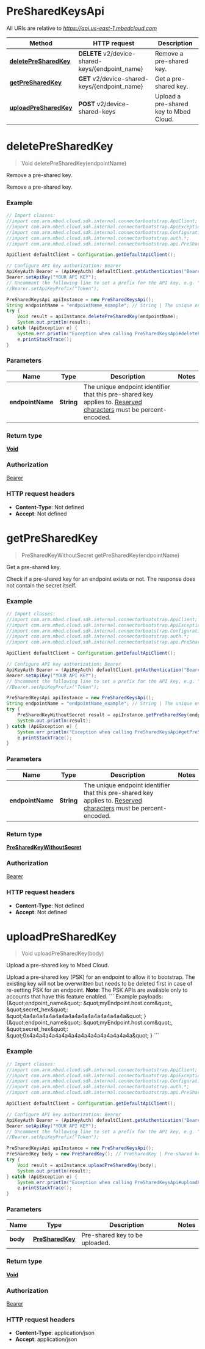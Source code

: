 # PreSharedKeysApi

All URIs are relative to *https://api.us-east-1.mbedcloud.com*

Method | HTTP request | Description
------------- | ------------- | -------------
[**deletePreSharedKey**](PreSharedKeysApi.md#deletePreSharedKey) | **DELETE** v2/device-shared-keys/{endpoint_name} | Remove a pre-shared key.
[**getPreSharedKey**](PreSharedKeysApi.md#getPreSharedKey) | **GET** v2/device-shared-keys/{endpoint_name} | Get a pre-shared key.
[**uploadPreSharedKey**](PreSharedKeysApi.md#uploadPreSharedKey) | **POST** v2/device-shared-keys | Upload a pre-shared key to Mbed Cloud.


<a name="deletePreSharedKey"></a>
# **deletePreSharedKey**
> Void deletePreSharedKey(endpointName)

Remove a pre-shared key.

Remove a pre-shared key.

### Example
```java
// Import classes:
//import com.arm.mbed.cloud.sdk.internal.connectorbootstrap.ApiClient;
//import com.arm.mbed.cloud.sdk.internal.connectorbootstrap.ApiException;
//import com.arm.mbed.cloud.sdk.internal.connectorbootstrap.Configuration;
//import com.arm.mbed.cloud.sdk.internal.connectorbootstrap.auth.*;
//import com.arm.mbed.cloud.sdk.internal.connectorbootstrap.api.PreSharedKeysApi;

ApiClient defaultClient = Configuration.getDefaultApiClient();

// Configure API key authorization: Bearer
ApiKeyAuth Bearer = (ApiKeyAuth) defaultClient.getAuthentication("Bearer");
Bearer.setApiKey("YOUR API KEY");
// Uncomment the following line to set a prefix for the API key, e.g. "Token" (defaults to null)
//Bearer.setApiKeyPrefix("Token");

PreSharedKeysApi apiInstance = new PreSharedKeysApi();
String endpointName = "endpointName_example"; // String | The unique endpoint identifier that this pre-shared key applies to. [Reserved characters](https://en.wikipedia.org/wiki/Percent-encoding#Percent-encoding_reserved_characters) must be percent-encoded.
try {
    Void result = apiInstance.deletePreSharedKey(endpointName);
    System.out.println(result);
} catch (ApiException e) {
    System.err.println("Exception when calling PreSharedKeysApi#deletePreSharedKey");
    e.printStackTrace();
}
```

### Parameters

Name | Type | Description  | Notes
------------- | ------------- | ------------- | -------------
 **endpointName** | **String**| The unique endpoint identifier that this pre-shared key applies to. [Reserved characters](https://en.wikipedia.org/wiki/Percent-encoding#Percent-encoding_reserved_characters) must be percent-encoded. |

### Return type

[**Void**](.md)

### Authorization

[Bearer](../README.md#Bearer)

### HTTP request headers

 - **Content-Type**: Not defined
 - **Accept**: Not defined

<a name="getPreSharedKey"></a>
# **getPreSharedKey**
> PreSharedKeyWithoutSecret getPreSharedKey(endpointName)

Get a pre-shared key.

Check if a pre-shared key for an endpoint exists or not. The response does not contain the secret itself. 

### Example
```java
// Import classes:
//import com.arm.mbed.cloud.sdk.internal.connectorbootstrap.ApiClient;
//import com.arm.mbed.cloud.sdk.internal.connectorbootstrap.ApiException;
//import com.arm.mbed.cloud.sdk.internal.connectorbootstrap.Configuration;
//import com.arm.mbed.cloud.sdk.internal.connectorbootstrap.auth.*;
//import com.arm.mbed.cloud.sdk.internal.connectorbootstrap.api.PreSharedKeysApi;

ApiClient defaultClient = Configuration.getDefaultApiClient();

// Configure API key authorization: Bearer
ApiKeyAuth Bearer = (ApiKeyAuth) defaultClient.getAuthentication("Bearer");
Bearer.setApiKey("YOUR API KEY");
// Uncomment the following line to set a prefix for the API key, e.g. "Token" (defaults to null)
//Bearer.setApiKeyPrefix("Token");

PreSharedKeysApi apiInstance = new PreSharedKeysApi();
String endpointName = "endpointName_example"; // String | The unique endpoint identifier that this pre-shared key applies to. [Reserved characters](https://en.wikipedia.org/wiki/Percent-encoding#Percent-encoding_reserved_characters) must be percent-encoded.
try {
    PreSharedKeyWithoutSecret result = apiInstance.getPreSharedKey(endpointName);
    System.out.println(result);
} catch (ApiException e) {
    System.err.println("Exception when calling PreSharedKeysApi#getPreSharedKey");
    e.printStackTrace();
}
```

### Parameters

Name | Type | Description  | Notes
------------- | ------------- | ------------- | -------------
 **endpointName** | **String**| The unique endpoint identifier that this pre-shared key applies to. [Reserved characters](https://en.wikipedia.org/wiki/Percent-encoding#Percent-encoding_reserved_characters) must be percent-encoded. |

### Return type

[**PreSharedKeyWithoutSecret**](PreSharedKeyWithoutSecret.md)

### Authorization

[Bearer](../README.md#Bearer)

### HTTP request headers

 - **Content-Type**: Not defined
 - **Accept**: Not defined

<a name="uploadPreSharedKey"></a>
# **uploadPreSharedKey**
> Void uploadPreSharedKey(body)

Upload a pre-shared key to Mbed Cloud.

Upload a pre-shared key (PSK) for an endpoint to allow it to bootstrap. The existing key will not be overwritten but needs to be deleted first in case of re-setting PSK for an endpoint.  **Note**: The PSK APIs are available only to accounts that have this feature enabled.  &#x60;&#x60;&#x60; Example payloads: {\&quot;endpoint_name\&quot;: \&quot;myEndpoint.host.com\&quot;, \&quot;secret_hex\&quot;: \&quot;4a4a4a4a4a4a4a4a4a4a4a4a4a4a4a4a\&quot; } {\&quot;endpoint_name\&quot;: \&quot;myEndpoint.host.com\&quot;, \&quot;secret_hex\&quot;: \&quot;0x4a4a4a4a4a4a4a4a4a4a4a4a4a4a4a4a\&quot; } &#x60;&#x60;&#x60; 

### Example
```java
// Import classes:
//import com.arm.mbed.cloud.sdk.internal.connectorbootstrap.ApiClient;
//import com.arm.mbed.cloud.sdk.internal.connectorbootstrap.ApiException;
//import com.arm.mbed.cloud.sdk.internal.connectorbootstrap.Configuration;
//import com.arm.mbed.cloud.sdk.internal.connectorbootstrap.auth.*;
//import com.arm.mbed.cloud.sdk.internal.connectorbootstrap.api.PreSharedKeysApi;

ApiClient defaultClient = Configuration.getDefaultApiClient();

// Configure API key authorization: Bearer
ApiKeyAuth Bearer = (ApiKeyAuth) defaultClient.getAuthentication("Bearer");
Bearer.setApiKey("YOUR API KEY");
// Uncomment the following line to set a prefix for the API key, e.g. "Token" (defaults to null)
//Bearer.setApiKeyPrefix("Token");

PreSharedKeysApi apiInstance = new PreSharedKeysApi();
PreSharedKey body = new PreSharedKey(); // PreSharedKey | Pre-shared key to be uploaded.
try {
    Void result = apiInstance.uploadPreSharedKey(body);
    System.out.println(result);
} catch (ApiException e) {
    System.err.println("Exception when calling PreSharedKeysApi#uploadPreSharedKey");
    e.printStackTrace();
}
```

### Parameters

Name | Type | Description  | Notes
------------- | ------------- | ------------- | -------------
 **body** | [**PreSharedKey**](PreSharedKey.md)| Pre-shared key to be uploaded. |

### Return type

[**Void**](.md)

### Authorization

[Bearer](../README.md#Bearer)

### HTTP request headers

 - **Content-Type**: application/json
 - **Accept**: application/json

